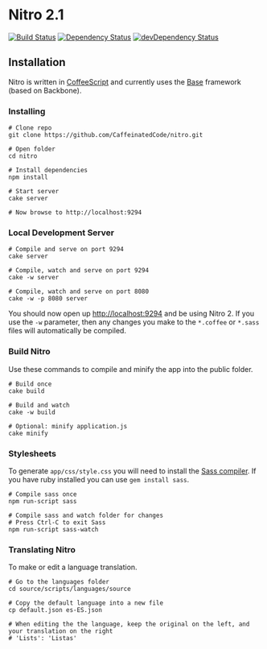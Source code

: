 # Nitro 2.1 #

[![Build Status](https://travis-ci.org/CaffeinatedCode/nitro.png?branch=master)](https://travis-ci.org/CaffeinatedCode/nitro)
[![Dependency Status](https://david-dm.org/CaffeinatedCode/nitro.png?theme=shields.io)](https://david-dm.org/CaffeinatedCode/nitro)
[![devDependency Status](https://david-dm.org/CaffeinatedCode/nitro/dev-status.png?theme=shields.io)](https://david-dm.org/CaffeinatedCode/nitro#info=devDependencies)

## Installation ##

Nitro is written in [CoffeeScript](http://coffeescript.org/) and currently uses the [Base](http://github.com/stayradiated/base) framework (based on Backbone).

### Installing ###

    # Clone repo
    git clone https://github.com/CaffeinatedCode/nitro.git

    # Open folder
    cd nitro

    # Install dependencies
    npm install

    # Start server
    cake server

    # Now browse to http://localhost:9294

### Local Development Server ###

    # Compile and serve on port 9294
    cake server

    # Compile, watch and serve on port 9294
    cake -w server

    # Compile, watch and serve on port 8080
    cake -w -p 8080 server

You should now open up [http://localhost:9294](http://localhost:9294) and be using Nitro 2.
If you use the `-w` parameter, then any changes you make to the `*.coffee` or `*.sass` files will automatically be
compiled.

### Build Nitro ###

Use these commands to compile and minify the app into the public folder.

    # Build once
    cake build

    # Build and watch
    cake -w build

    # Optional: minify application.js
    cake minify

### Stylesheets ###

To generate `app/css/style.css` you will need to install the [Sass
compiler](http://sass-lang.com/). If you have ruby installed you can use `gem install sass`.

    # Compile sass once
    npm run-script sass

    # Compile sass and watch folder for changes
    # Press Ctrl-C to exit Sass
    npm run-script sass-watch

### Translating Nitro ###

To make or edit a language translation.

    # Go to the languages folder
    cd source/scripts/languages/source

    # Copy the default language into a new file
    cp default.json es-ES.json

    # When editing the the language, keep the original on the left, and your translation on the right
    # 'Lists': 'Listas'

